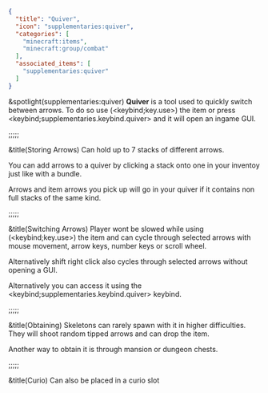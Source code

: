 ```json
{
  "title": "Quiver",
  "icon": "supplementaries:quiver",
  "categories": [
    "minecraft:items",
    "minecraft:group/combat"
  ],
  "associated_items": [
    "supplementaries:quiver"
  ]
}
```

&spotlight(supplementaries:quiver)
**Quiver** is a tool used to quickly switch between arrows. To do so use (<keybind;key.use>) the item or press <keybind;supplementaries.keybind.quiver> and it will open an ingame GUI.

;;;;;

&title(Storing Arrows)
Can hold up to 7 stacks of different arrows.


You can add arrows to a quiver by clicking a stack onto one in your inventoy just like with a bundle.


Arrows and item arrows you pick up will go in your quiver if it contains non full stacks of the same kind.

;;;;;

&title(Switching Arrows)
Player wont be slowed while using (<keybind;key.use>) the item and can cycle through selected arrows with mouse movement, arrow keys, number keys or scroll wheel.


Alternatively shift right click also cycles through selected arrows without opening a GUI.

Alternatively you can access it using the <keybind;supplementaries.keybind.quiver> keybind.

;;;;;

&title(Obtaining)
Skeletons can rarely spawn with it in higher difficulties. They will shoot random tipped arrows and can drop the item.


Another way to obtain it is through mansion or dungeon chests.

;;;;;

&title(Curio)
Can also be placed in a curio slot
